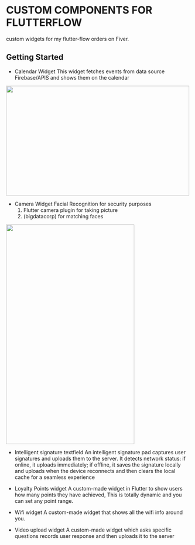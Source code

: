 # CUSTOM COMPONENTS FOR FLUTTERFLOW

custom widgets for my flutter-flow orders on Fiver.

## Getting Started

- Calendar Widget
This widget fetches events from data source Firebase/APIS and shows them on the calendar
<img src="https://github.com/tanzeelRehman/small_widgets_project/blob/main/calender.jpg" width="500" height="300">

- Camera Widget
  Facial Recognition for security purposes
  1. Flutter camera plugin for taking picture
  2. (bigdatacorp) for matching faces
<img src="https://github.com/tanzeelRehman/small_widgets_project/blob/main/face_match.gif" width="350" height="600">
     
- Intelligent signature textfield
  An intelligent signature pad captures user signatures and uploads them to the server. It detects network status: if online, it uploads immediately; if offline, it saves the signature locally and uploads when 
  the device reconnects and then clears the local cache for a seamless experience

- Loyalty Points widget
  A custom-made widget in Flutter to show users how many points they have achieved, This is totally dynamic and you can set any point range.

- Wifi widget
  A custom-made widget that shows all the wifi info around you.

- Video upload widget
  A custom-made widget which asks specific questions records user response and then uploads it to the server

